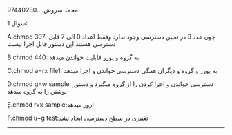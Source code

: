 محمد سروش....97440230

سوال 1:

A.chmod 397:  چون عدد 9 در تعیین دسترسی وجود ندارد وفقط اعداد 0 الی 7 قابل دسترسی هستند  این دستور قابل اجرا نیست


B.chmod 440: به گروه و یوزر قابلیت خواندن میدهد


C.chmod a=rx file1: به یوزر و گروه و دیگران همگی دسترسی خواندن و اجرا میدهد


D.chmod g=w sample: دسترسی خواندن و اجرا کردن را از گروه میگیرد و دستور نوشتن را به گروه میدهد


ٍE.chmod r+x sample:ارور میدهد


ّF.chmod u+g test:تغییری در سطح دسترسی ایجاد نشد


*******************************************************************


